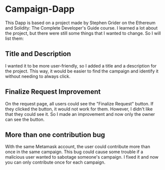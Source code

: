 # Campaign-Dapp

This Dapp is based on a project made by Stephen Grider on the Ethereum and Solidity: The Complete Developer's Guide course. I learned a lot about the project, but there were still some things that I wanted to change. So I will list them:

## Title and Description

I wanted it to be more user-friendly, so I added a title and a description for the project. This way, it would be easier to find the campaign and identify it without needing to always click.

## Finalize Request Improvement

On the request page, all users could see the "Finalize Request" button. If they clicked the button, it would not work for them. However, I didn't like that they could see it. So I made an improvement and now only the owner can see the button.

## More than one contribution bug

With the same Metamask account, the user could contribute more than once in the same campaign. This bug could cause some trouble if a malicious user wanted to sabotage someone's campaign. I fixed it and now you can only contribute once for each campaign.
